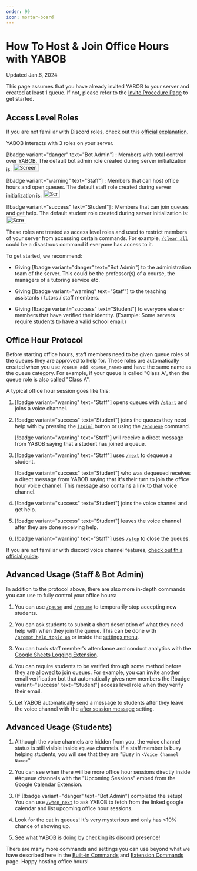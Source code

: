 ```yaml
---
order: 99
icon: mortar-board
---
```


# How To Host & Join Office Hours with YABOB

Updated Jan.6, 2024

This page assumes that you have already invited YABOB to your server and created at least 1 queue. If not, please refer to the [Invite Procedure Page](invite-procedure.md) to get started.

## Access Level Roles

If you are not familiar with Discord roles, check out this [official explanation](https://support.discord.com/hc/en-us/articles/214836687-Role-Management-101).

YABOB interacts with 3 roles on your server.


[!badge variant="danger" text="Bot Admin"]
:   Members with total control over YABOB. The default bot admin role created during server initialization is: <img width="70" height='20' alt="Screenshot 2023-01-13 at 4 00 01 PM" src="https://user-images.githubusercontent.com/60045212/212439297-741d077c-7067-49a4-ae4c-c931e3ab569f.png">

[!badge variant="warning" text="Staff"]
:   Members that can host office hours and open queues. The default staff role created during server initialization is: <img width="45" height='20' alt="Screenshot 2023-01-13 at 4 00 39 PM" src="https://user-images.githubusercontent.com/60045212/212439348-3dc782be-8158-44ec-b0f3-98bdb160b027.png">

[!badge variant="success" text="Student"]
:   Members that can join queues and get help. The default student role created during server initialization is: <img width="55" height='20' alt="Screenshot 2023-01-13 at 4 01 19 PM" src="https://user-images.githubusercontent.com/60045212/212439398-559f132e-9128-4e07-a1bf-b993b7232dba.png"> 

These roles are treated as access level roles and used to restrict members of your server from accessing certain commands. For example, [`/clear_all`](built-in-commands.md#clear_all) could be a disastrous command if everyone has access to it.

To get started, we recommend:

-   Giving [!badge variant="danger" text="Bot Admin"] to the administration team of the server. This could be the professor(s) of a course, the managers of a tutoring service etc.

-   Giving [!badge variant="warning" text="Staff"] to the teaching assistants / tutors / staff members.

-   Giving [!badge variant="success" text="Student"] to everyone else or members that have verified their identity. (Example: Some servers require students to have a valid school email.)

## Office Hour Protocol

Before starting office hours, staff members need to be given queue roles of the queues they are approved to help for. These roles are automatically created when you use `/queue add <queue_name>` and have the same name as the queue category. For example, if your queue is called "Class A", then the queue role is also called "Class A".

A typical office hour session goes like this:

1. [!badge variant="warning" text="Staff"] opens queues with [`/start`](built-in-commands.md#start) and joins a voice channel.

2. [!badge variant="success" text="Student"] joins the queues they need help with by pressing the [`[Join]`](built-in-commands.md#join) button or using the [`/enqueue`](built-in-commands.md#enqueue) command.

    [!badge variant="warning" text="Staff"] will receive a direct message from YABOB saying that a student has joined a queue.

3. [!badge variant="warning" text="Staff"] uses [`/next`](/user-docs/built-in-commands.md#next) to dequeue a student.

    [!badge variant="success" text="Student"] who was dequeued receives a direct message from YABOB saying that it's their turn to join the office hour voice channel. This message also contains a link to that voice channel.

4. [!badge variant="success" text="Student"] joins the voice channel and get help.

5. [!badge variant="success" text="Student"] leaves the voice channel after they are done receiving help.

6. [!badge variant="warning" text="Staff"] uses [`/stop`](/user-docs/built-in-commands.md#stop) to close the queues.

If you are not familiar with discord voice channel features, [check out this official guide](https://support.discord.com/hc/en-us/articles/360045138571-Beginner-s-Guide-to-Discord##h_93cf0203-d5bb-4e02-b1b2-80dad445895d).

## Advanced Usage (Staff & Bot Admin)

In addition to the protocol above, there are also more in-depth commands you can use to fully control your office hours:

1. You can use [`/pause`](built-in-commands.md#pause) and [`/resume`](built-in-commands.md#resume) to temporarily stop accepting new students.

2. You can ask students to submit a short description of what they need help with when they join the queue. This can be done with [`/prompt_help_topic on`](built-in-commands.md#prompt_help_topic) or inside the [settings menu](built-in-commands.md#settings).

3. You can track staff member's attendance and conduct analytics with the [Google Sheets Logging Extension](extension-commands.md#google-sheet-logging).

4. You can require students to be verified through some method before they are allowed to join queues. For example, you can invite another email verification bot that automatically gives new members the [!badge variant="success" text="Student"] access level role when they verify their email.

5. Let YABOB automatically send a message to students after they leave the voice channel with the [after session message](/user-docs/settings.md#after-session-message) setting.

## Advanced Usage (Students)

1. Although the voice channels are hidden from you, the voice channel status is still visible inside `#queue` channels. If a staff member is busy helping students, you will see that they are "Busy in `<Voice Channel Name>`"

2. You can see when there will be more office hour sessions directly inside ##queue channels with the "Upcoming Sessions" embed from the Google Calendar Extension.

3. (If [!badge variant="danger" text="Bot Admin"] completed the setup) You can use [`/when_next`](extension-commands.md#when_next) to ask YABOB to fetch from the linked google calendar and list upcoming office hour sessions.

4. Look for the cat in queues! It's very mysterious and only has <10% chance of showing up.

5. See what YABOB is doing by checking its discord presence!

There are many more commands and settings you can use beyond what we have described here in the [Built-in Commands](built-in-commands.md) and [Extension Commands](extension-commands.md) page. Happy hosting office hours!

